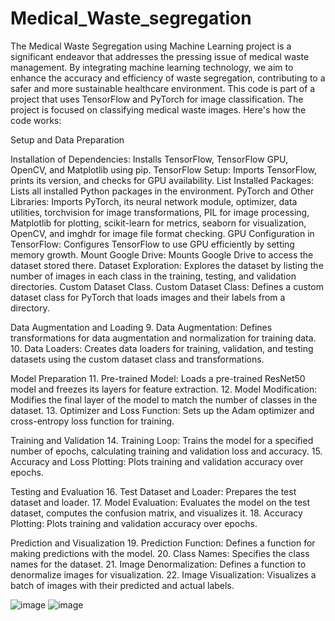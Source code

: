 # Medical_Waste_segregation
 The Medical Waste Segregation using Machine Learning project is a significant endeavor that addresses the pressing issue of medical waste management. By integrating machine learning technology, we aim to enhance the accuracy and efficiency of waste segregation, contributing to a safer and more sustainable healthcare environment. This code is part of a project that uses TensorFlow and PyTorch for image classification. The project is focused on classifying medical waste images. 
Here's how the code works:


Setup and Data Preparation

Installation of Dependencies: Installs TensorFlow, TensorFlow GPU, OpenCV, and Matplotlib using pip.
TensorFlow Setup: Imports TensorFlow, prints its version, and checks for GPU availability.
List Installed Packages: Lists all installed Python packages in the environment.
PyTorch and Other Libraries: Imports PyTorch, its neural network module, optimizer, data utilities, torchvision for image transformations, PIL for image processing, Matplotlib for plotting, scikit-learn for metrics, seaborn for visualization, OpenCV, and imghdr for image file format checking.
GPU Configuration in TensorFlow: Configures TensorFlow to use GPU efficiently by setting memory growth.
Mount Google Drive: Mounts Google Drive to access the dataset stored there.
Dataset Exploration: Explores the dataset by listing the number of images in each class in the training, testing, and validation directories.
Custom Dataset Class. Custom Dataset Class: Defines a custom dataset class for PyTorch that loads images and their labels from a directory.

Data Augmentation and Loading 9. Data Augmentation: Defines transformations for data augmentation and normalization for training data. 10. Data Loaders: Creates data loaders for training, validation, and testing datasets using the custom dataset class and transformations.

Model Preparation 11. Pre-trained Model: Loads a pre-trained ResNet50 model and freezes its layers for feature extraction. 12. Model Modification: Modifies the final layer of the model to match the number of classes in the dataset. 13. Optimizer and Loss Function: Sets up the Adam optimizer and cross-entropy loss function for training.

Training and Validation 14. Training Loop: Trains the model for a specified number of epochs, calculating training and validation loss and accuracy. 15. Accuracy and Loss Plotting: Plots training and validation accuracy over epochs.

Testing and Evaluation 16. Test Dataset and Loader: Prepares the test dataset and loader. 17. Model Evaluation: Evaluates the model on the test dataset, computes the confusion matrix, and visualizes it. 18. Accuracy Plotting: Plots training and validation accuracy over epochs.

Prediction and Visualization 19. Prediction Function: Defines a function for making predictions with the model. 20. Class Names: Specifies the class names for the dataset. 21. Image Denormalization: Defines a function to denormalize images for visualization. 22. Image Visualization: Visualizes a batch of images with their predicted and actual labels.

![image](https://github.com/achu5076/Medical_Waste_segregation/assets/102239585/8c525900-9ad6-4bd3-86f7-b245370958bd)
![image](https://github.com/achu5076/Medical_Waste_segregation/assets/102239585/02a95813-d723-4dab-b064-ef9910050613)

